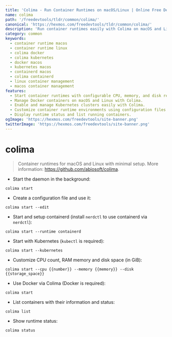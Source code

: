 ```yaml
---
title: 'Colima - Run Container Runtimes on macOS/Linux | Online Free DevTools by Hexmos'
name: colima
path: '/freedevtools/tldr/common/colima/'
canonical: 'https://hexmos.com/freedevtools/tldr/common/colima/'
description: 'Run container runtimes easily with Colima on macOS and Linux. Manage Docker and Kubernetes containers with minimal setup. Free online tool, no registration required.'
category: common
keywords:
  - container runtime macos
  - container runtime linux
  - colima docker
  - colima kubernetes
  - docker macos
  - kubernetes macos
  - containerd macos
  - colima containerd
  - linux container management
  - macos container management
features:
  - Start container runtimes with configurable CPU, memory, and disk resources.
  - Manage Docker containers on macOS and Linux with Colima.
  - Enable and manage Kubernetes clusters easily with Colima.
  - Customize container runtime environments using configuration files.
  - Display runtime status and list running containers.
ogImage: 'https://hexmos.com/freedevtools/site-banner.png'
twitterImage: 'https://hexmos.com/freedevtools/site-banner.png'
---
```


# colima

> Container runtimes for macOS and Linux with minimal setup.
> More information: <https://github.com/abiosoft/colima>.

- Start the daemon in the background:

`colima start`

- Create a configuration file and use it:

`colima start --edit`

- Start and setup containerd (install `nerdctl` to use containerd via `nerdctl`):

`colima start --runtime containerd`

- Start with Kubernetes (`kubectl` is required):

`colima start --kubernetes`

- Customize CPU count, RAM memory and disk space (in GiB):

`colima start --cpu {{number}} --memory {{memory}} --disk {{storage_space}}`

- Use Docker via Colima (Docker is required):

`colima start`

- List containers with their information and status:

`colima list`

- Show runtime status:

`colima status`
